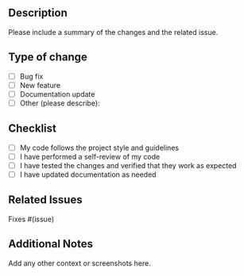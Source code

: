 ## Description

Please include a summary of the changes and the related issue. 

## Type of change

- [ ] Bug fix
- [ ] New feature
- [ ] Documentation update
- [ ] Other (please describe):

## Checklist

- [ ] My code follows the project style and guidelines
- [ ] I have performed a self-review of my code
- [ ] I have tested the changes and verified that they work as expected
- [ ] I have updated documentation as needed

## Related Issues

Fixes #(issue)

## Additional Notes

Add any other context or screenshots here.
